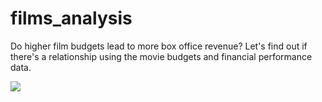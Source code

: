 # films_analysis

Do higher film budgets lead to more box office revenue? Let's find out if there's a relationship using the movie budgets and financial performance data.

<img src=https://cdn1.iconfinder.com/data/icons/video-production-hazel-vol-1/256/Film-budget-512.png>
